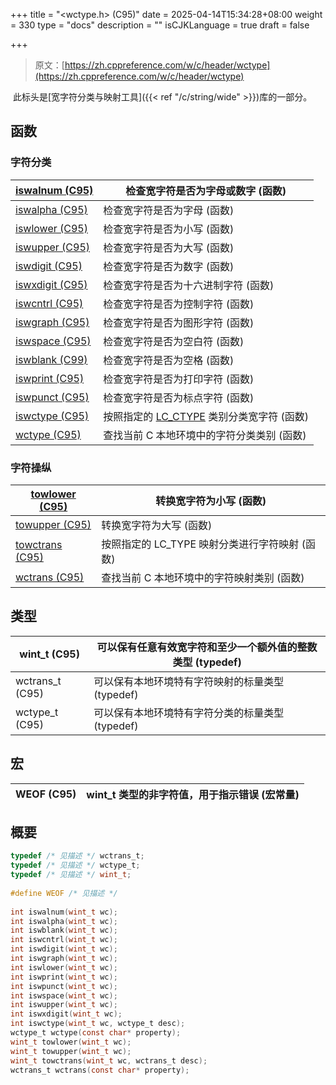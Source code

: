 +++
title = "<wctype.h> (C95)"
date = 2025-04-14T15:34:28+08:00
weight = 330
type = "docs"
description = ""
isCJKLanguage = true
draft = false

+++

> 原文：[https://zh.cppreference.com/w/c/header/wctype](https://zh.cppreference.com/w/c/header/wctype)

​	此标头是[宽字符分类与映射工具]({{< ref "/c/string/wide" >}})库的一部分。

## 函数

### 字符分类

| [iswalnum (C95)<br />](https://zh.cppreference.com/w/c/string/wide/iswalnum) | 检查宽字符是否为字母或数字 (函数)                            |
| ------------------------------------------------------------ | ------------------------------------------------------------ |
| [iswalpha (C95)<br />](https://zh.cppreference.com/w/c/string/wide/iswalpha) | 检查宽字符是否为字母 (函数)                                  |
| [iswlower (C95)<br />](https://zh.cppreference.com/w/c/string/wide/iswlower) | 检查宽字符是否为小写 (函数)                                  |
| [iswupper (C95)<br />](https://zh.cppreference.com/w/c/string/wide/iswupper) | 检查宽字符是否为大写 (函数)                                  |
| [iswdigit (C95)<br />](https://zh.cppreference.com/w/c/string/wide/iswdigit) | 检查宽字符是否为数字 (函数)                                  |
| [iswxdigit (C95)<br />](https://zh.cppreference.com/w/c/string/wide/iswxdigit) | 检查宽字符是否为十六进制字符 (函数)                          |
| [iswcntrl (C95)<br />](https://zh.cppreference.com/w/c/string/wide/iswcntrl) | 检查宽字符是否为控制字符 (函数)                              |
| [iswgraph (C95)<br />](https://zh.cppreference.com/w/c/string/wide/iswgraph) | 检查宽字符是否为图形字符 (函数)                              |
| [iswspace (C95)<br />](https://zh.cppreference.com/w/c/string/wide/iswspace) | 检查宽字符是否为空白符 (函数)                                |
| [iswblank (C99)<br />](https://zh.cppreference.com/w/c/string/wide/iswblank) | 检查宽字符是否为空格 (函数)                                  |
| [iswprint (C95)<br />](https://zh.cppreference.com/w/c/string/wide/iswprint) | 检查宽字符是否为打印字符 (函数)                              |
| [iswpunct (C95)<br />](https://zh.cppreference.com/w/c/string/wide/iswpunct) | 检查宽字符是否为标点字符 (函数)                              |
| [iswctype (C95)<br />](https://zh.cppreference.com/w/c/string/wide/iswctype) | 按照指定的 [LC_CTYPE](https://zh.cppreference.com/w/c/locale/LC_categories) 类别分类宽字符 (函数) |
| [wctype (C95)<br />](https://zh.cppreference.com/w/c/string/wide/wctype) | 查找当前 C 本地环境中的字符分类类别 (函数)                   |

### 字符操纵

| [towlower (C95)<br />](https://zh.cppreference.com/w/c/string/wide/towlower) | 转换宽字符为小写 (函数)                        |
| ------------------------------------------------------------ | ---------------------------------------------- |
| [towupper (C95)<br />](https://zh.cppreference.com/w/c/string/wide/towupper) | 转换宽字符为大写 (函数)                        |
| [towctrans (C95)<br />](https://zh.cppreference.com/w/c/string/wide/towctrans) | 按照指定的 LC_TYPE 映射分类进行字符映射 (函数) |
| [wctrans (C95)<br />](https://zh.cppreference.com/w/c/string/wide/wctrans) | 查找当前 C 本地环境中的字符映射类别 (函数)     |

## 类型

| wint_t (C95)<br />    | 可以保有任意有效宽字符和至少一个额外值的整数类型 (typedef) |
| --------------------- | ---------------------------------------------------------- |
| wctrans_t (C95)<br /> | 可以保有本地环境特有字符映射的标量类型 (typedef)           |
| wctype_t (C95)<br />  | 可以保有本地环境特有字符分类的标量类型 (typedef)           |

## 宏

| WEOF (C95)<br /> | wint_t 类型的非字符值，用于指示错误 (宏常量) |
| ---------------- | -------------------------------------------- |

## 概要

``` c
typedef /* 见描述 */ wctrans_t;
typedef /* 见描述 */ wctype_t;
typedef /* 见描述 */ wint_t;
 
#define WEOF /* 见描述 */
 
int iswalnum(wint_t wc);
int iswalpha(wint_t wc);
int iswblank(wint_t wc);
int iswcntrl(wint_t wc);
int iswdigit(wint_t wc);
int iswgraph(wint_t wc);
int iswlower(wint_t wc);
int iswprint(wint_t wc);
int iswpunct(wint_t wc);
int iswspace(wint_t wc);
int iswupper(wint_t wc);
int iswxdigit(wint_t wc);
int iswctype(wint_t wc, wctype_t desc);
wctype_t wctype(const char* property);
wint_t towlower(wint_t wc);
wint_t towupper(wint_t wc);
wint_t towctrans(wint_t wc, wctrans_t desc);
wctrans_t wctrans(const char* property);
```
